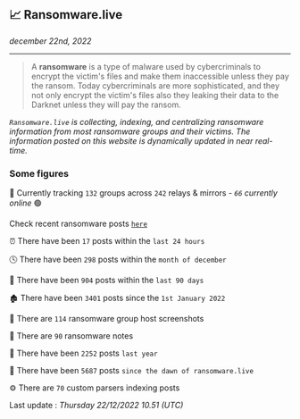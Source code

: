 ## 📈 Ransomware.live
_december 22nd, 2022_

---

> A **ransomware** is a type of malware used by cybercriminals to encrypt the victim's files and make them inaccessible unless they pay the ransom. Today cybercriminals are more sophisticated, and they not only encrypt the victim's files also they leaking their data to the Darknet unless they will pay the ransom.


_`Ransomware.live` is collecting, indexing, and centralizing ransomware information from most ransomware groups and their victims. The information posted on this website is dynamically updated in near real-time._

### Some figures 

🔎 Currently tracking `132` groups across `242` relays & mirrors - _`66` currently online_ 🟢

Check recent ransomware posts [`here`](recentposts.md)


⏰ There have been `17` posts within the `last 24 hours`

🕓 There have been `298` posts within the `month of december`

📅 There have been `904` posts within the `last 90 days`

🏚 There have been `3401` posts since the `1st January 2022`

📸 There are `114` ransomware group host screenshots

📝 There are `90` ransomware notes

🚀 There have been `2252` posts `last year`

🐣 There have been `5687` posts `since the dawn of ransomware.live`

⚙️ There are `70` custom parsers indexing posts



Last update : _Thursday 22/12/2022 10.51 (UTC)_

